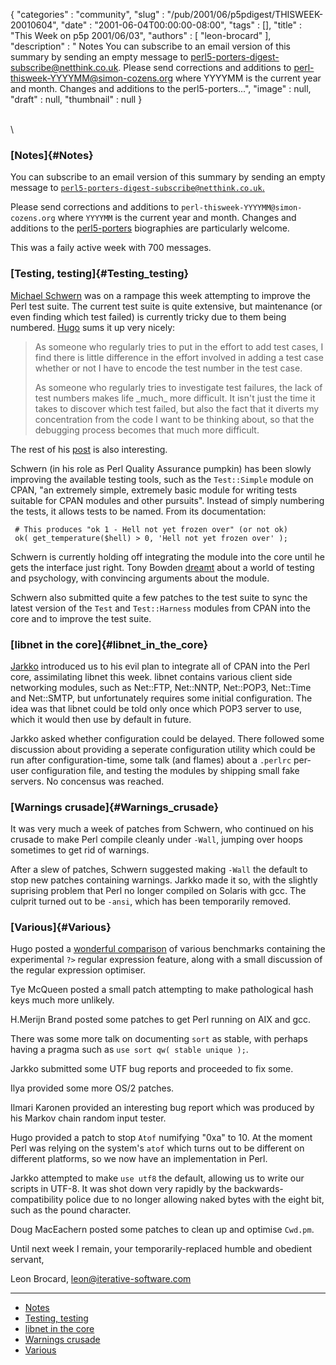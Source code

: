 {
   "categories" : "community",
   "slug" : "/pub/2001/06/p5pdigest/THISWEEK-20010604",
   "date" : "2001-06-04T00:00:00-08:00",
   "tags" : [],
   "title" : "This Week on p5p 2001/06/03",
   "authors" : [
      "leon-brocard"
   ],
   "description" : " Notes You can subscribe to an email version of this summary by sending an empty message to perl5-porters-digest-subscribe@netthink.co.uk. Please send corrections and additions to perl-thisweek-YYYYMM@simon-cozens.org where YYYYMM is the current year and month. Changes and additions to the perl5-porters...",
   "image" : null,
   "draft" : null,
   "thumbnail" : null
}





\
\
### [Notes]{#Notes}

You can subscribe to an email version of this summary by sending an
empty message to
[`perl5-porters-digest-subscribe@netthink.co.uk`.](mailto:perl5-porters-digest-subscribe@netthink.co.uk)

Please send corrections and additions to
`perl-thisweek-YYYYMM@simon-cozens.org` where `YYYYMM` is the current
year and month. Changes and additions to the
[perl5-porters](http://simon-cozens.org/writings/whos-who.html)
biographies are particularly welcome.

This was a faily active week with 700 messages.

### [Testing, testing]{#Testing_testing}

[Michael
Schwern](http://simon-cozens.org/writings/whos-who.html#SCHWERN) was on
a rampage this week attempting to improve the Perl test suite. The
current test suite is quite extensive, but maintenance (or even finding
which test failed) is currently tricky due to them being numbered.
[Hugo](http://simon-cozens.org/writings/whos-who.html#SANDEN) sums it up
very nicely:

> As someone who regularly tries to put in the effort to add test cases,
> I find there is little difference in the effort involved in adding a
> test case whether or not I have to encode the test number in the test
> case.
>
> As someone who regularly tries to investigate test failures, the lack
> of test numbers makes life \_much\_ more difficult. It isn't just the
> time it takes to discover which test failed, but also the fact that it
> diverts my concentration from the code I want to be thinking about, so
> that the debugging process becomes that much more difficult.

The rest of his
[post](http://archive.develooper.com/perl5-porters@perl.org/msg58351.html)
is also interesting.

Schwern (in his role as Perl Quality Assurance pumpkin) has been slowly
improving the available testing tools, such as the `Test::Simple` module
on CPAN, "an extremely simple, extremely basic module for writing tests
suitable for CPAN modules and other pursuits". Instead of simply
numbering the tests, it allows tests to be named. From its
documentation:

     # This produces "ok 1 - Hell not yet frozen over" (or not ok)
     ok( get_temperature($hell) > 0, 'Hell not yet frozen over' );

Schwern is currently holding off integrating the module into the core
until he gets the interface just right. Tony Bowden
[dreamt](http://archive.develooper.com/perl5-porters@perl.org/msg58427.html)
about a world of testing and psychology, with convincing arguments about
the module.

Schwern also submitted quite a few patches to the test suite to sync the
latest version of the `Test` and `Test::Harness` modules from CPAN into
the core and to improve the test suite.

### [libnet in the core]{#libnet_in_the_core}

[Jarkko](http://simon-cozens.org/writings/whos-who.html#HIETANIEMI)
introduced us to his evil plan to integrate all of CPAN into the Perl
core, assimilating libnet this week. libnet contains various client side
networking modules, such as Net::FTP, Net::NNTP, Net::POP3, Net::Time
and Net::SMTP, but unfortunately requires some initial configuration.
The idea was that libnet could be told only once which POP3 server to
use, which it would then use by default in future.

Jarkko asked whether configuration could be delayed. There followed some
discussion about providing a seperate configuration utility which could
be run after configuration-time, some talk (and flames) about a
`.perlrc` per-user configuration file, and testing the modules by
shipping small fake servers. No concensus was reached.

### [Warnings crusade]{#Warnings_crusade}

It was very much a week of patches from Schwern, who continued on his
crusade to make Perl compile cleanly under `-Wall`, jumping over hoops
sometimes to get rid of warnings.

After a slew of patches, Schwern suggested making `-Wall` the default to
stop new patches containing warnings. Jarkko made it so, with the
slightly suprising problem that Perl no longer compiled on Solaris with
gcc. The culprit turned out to be `-ansi`, which has been temporarily
removed.

### [Various]{#Various}

Hugo posted a [wonderful
comparison](http://archive.develooper.com/perl5-porters@perl.org/msg57821.html)
of various benchmarks containing the experimental `?>` regular
expression feature, along with a small discussion of the regular
expression optimiser.

Tye McQueen posted a small patch attempting to make pathological hash
keys much more unlikely.

H.Merijn Brand posted some patches to get Perl running on AIX and gcc.

There was some more talk on documenting `sort` as stable, with perhaps
having a pragma such as `use sort qw( stable unique );`.

Jarkko submitted some UTF bug reports and proceeded to fix some.

Ilya provided some more OS/2 patches.

Ilmari Karonen provided an interesting bug report which was produced by
his Markov chain random input tester.

Hugo provided a patch to stop `Atof` numifying "0xa" to 10. At the
moment Perl was relying on the system's `atof` which turns out to be
different on different platforms, so we now have an implementation in
Perl.

Jarkko attempted to make `use utf8` the default, allowing us to write
our scripts in UTF-8. It was shot down very rapidly by the
backwards-compatibility police due to no longer allowing naked bytes
with the eight bit, such as the pound character.

Doug MacEachern posted some patches to clean up and optimise `Cwd.pm`.

Until next week I remain, your temporarily-replaced humble and obedient
servant,

Leon Brocard,
[leon@iterative-software.com](mailto:leon@iterative-software.com%0A)

------------------------------------------------------------------------

-   [Notes](#Notes)
-   [Testing, testing](#Testing_testing)
-   [libnet in the core](#libnet_in_the_core)
-   [Warnings crusade](#Warnings_crusade)
-   [Various](#Various)


